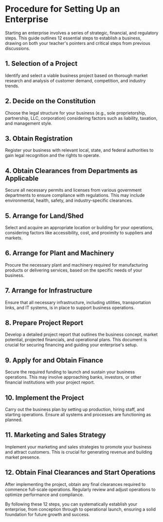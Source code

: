 # Procedure for Setting Up an Enterprise

Starting an enterprise involves a series of strategic, financial, and regulatory steps. This guide outlines 12 essential steps to establish a business, drawing on both your teacher's pointers and critical steps from previous discussions.

## 1. Selection of a Project
Identify and select a viable business project based on thorough market research and analysis of customer demand, competition, and industry trends.

## 2. Decide on the Constitution
Choose the legal structure for your business (e.g., sole proprietorship, partnership, LLC, corporation) considering factors such as liability, taxation, and management style.

## 3. Obtain Registration
Register your business with relevant local, state, and federal authorities to gain legal recognition and the rights to operate.

## 4. Obtain Clearances from Departments as Applicable
Secure all necessary permits and licenses from various government departments to ensure compliance with regulations. This may include environmental, health, safety, and industry-specific clearances.

## 5. Arrange for Land/Shed
Select and acquire an appropriate location or building for your operations, considering factors like accessibility, cost, and proximity to suppliers and markets.

## 6. Arrange for Plant and Machinery
Procure the necessary plant and machinery required for manufacturing products or delivering services, based on the specific needs of your business.

## 7. Arrange for Infrastructure
Ensure that all necessary infrastructure, including utilities, transportation links, and IT systems, is in place to support business operations.

## 8. Prepare Project Report
Develop a detailed project report that outlines the business concept, market potential, projected financials, and operational plans. This document is crucial for securing financing and guiding your enterprise's setup.

## 9. Apply for and Obtain Finance
Secure the required funding to launch and sustain your business operations. This may involve approaching banks, investors, or other financial institutions with your project report.

## 10. Implement the Project
Carry out the business plan by setting up production, hiring staff, and starting operations. Ensure all systems and processes are functioning as planned.

## 11. Marketing and Sales Strategy
Implement your marketing and sales strategies to promote your business and attract customers. This is crucial for generating revenue and building market presence.

## 12. Obtain Final Clearances and Start Operations
After implementing the project, obtain any final clearances required to commence full-scale operations. Regularly review and adjust operations to optimize performance and compliance.

By following these 12 steps, you can systematically establish your enterprise, from conception through to operational launch, ensuring a solid foundation for future growth and success.
